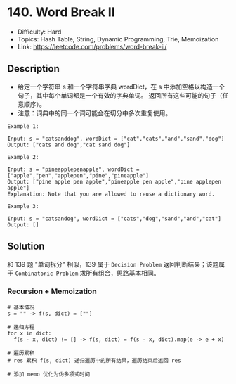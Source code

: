 # 140. Word Break II

- Difficulty: Hard
- Topics: Hash Table, String, Dynamic Programming, Trie, Memoization
- Link: https://leetcode.com/problems/word-break-ii/

## Description

- 给定一个字符串 s 和一个字符串字典 wordDict，在 s 中添加空格以构造一个句子，其中每个单词都是一个有效的字典单词。 返回所有这些可能的句子（任意顺序）。
- 注意：词典中的同一个词可能会在切分中多次重复使用。

```shell
Example 1:

Input: s = "catsanddog", wordDict = ["cat","cats","and","sand","dog"]
Output: ["cats and dog","cat sand dog"]

Example 2:

Input: s = "pineapplepenapple", wordDict = ["apple","pen","applepen","pine","pineapple"]
Output: ["pine apple pen apple","pineapple pen apple","pine applepen apple"]
Explanation: Note that you are allowed to reuse a dictionary word.

Example 3:

Input: s = "catsandog", wordDict = ["cats","dog","sand","and","cat"]
Output: []
```

## Solution

和 139 题 "单词拆分" 相似，139 属于 `Decision Problem` 返回判断结果；该题属于 `Combinatoric Problem` 求所有组合，思路基本相同。

### Recursion + Memoization

```shell
# 基本情况
s = "" -> f(s, dict) = [""]

# 递归方程
for x in dict:
  f(s - x, dict) != [] -> f(s, dict) = f(s - x, dict).map(e -> e + x)

# 遍历累积
# res 累积 f(s, dict) 递归遍历中的所有结果，遍历结束后返回 res

# 添加 memo 优化为伪多项式时间
```
